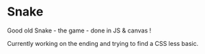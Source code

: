 # Snake
Good old Snake - the game - done in JS & canvas !

Currently working on the ending and trying to find a CSS less basic.